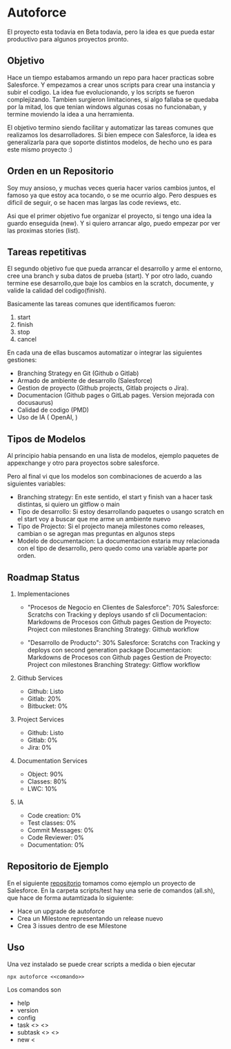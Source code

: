 # Autoforce

El proyecto esta todavia en Beta todavia, pero la idea es que pueda estar productivo para algunos proyectos pronto.


## Objetivo

Hace un tiempo estabamos armando un repo para hacer practicas sobre Salesforce. Y empezamos a crear unos scripts para crear una instancia y subir el codigo. La idea fue evolucionando, y los scripts se fueron complejizando. Tambien surgieron limitaciones, si algo fallaba se quedaba por la mitad, los que tenian windows algunas cosas no funcionaban, y termine moviendo la idea a una herramienta.

El objetivo termino siendo facilitar y automatizar las tareas comunes que realizamos los desarrolladores. Si bien empece con Salesforce, la idea es generalizarla para que soporte distintos modelos, de hecho uno es para este mismo proyecto :)

## Orden en un Repositorio

Soy muy ansioso, y muchas veces queria hacer varios cambios juntos, el famoso ya que estoy aca tocando, o se me ocurrio algo. Pero despues es dificil de seguir, o se hacen mas largas las code reviews, etc.

Asi que el primer objetivo fue organizar el proyecto, si tengo una idea la guardo enseguida (new). Y si quiero arrancar algo, puedo empezar por ver las proximas stories (list). 


## Tareas repetitivas

El segundo objetivo fue que pueda arrancar el desarrollo y arme el entorno, cree una branch y suba datos de prueba (start). Y por otro lado, cuando termine ese desarrollo,que baje los cambios en la scratch, documente, y valide la calidad del codigo(finish).

Basicamente las tareas comunes que identificamos fueron:
1. start
2. finish
3. stop
4. cancel


En cada una de ellas buscamos automatizar o integrar las siguientes gestiones:
- Branching Strategy en Git (Github o Gitlab)
- Armado de ambiente de desarrollo (Salesforce)
- Gestion de proyecto (Github projects, Gitlab projects o Jira).
- Documentacion (Github pages o GitLab pages. Version mejorada con docusaurus)
- Calidad de codigo (PMD)
- Uso de IA ( OpenAI, )

## Tipos de Modelos

Al principio habia pensando en una lista de modelos, ejemplo paquetes de appexchange y otro para proyectos sobre salesforce. 

Pero al final vi que los modelos son combinaciones de acuerdo a las siguientes variables:
- Branching strategy: En este sentido, el start y finish van a hacer task distintas, si quiero un gitflow o main
- Tipo de desarrollo: Si estoy desarrollando paquetes o usango scratch en el start voy a buscar que me arme un ambiente nuevo 
- Tipo de Projecto: Si el projecto maneja milestones como releases, cambian o se agregan mas preguntas en algunos steps
- Modelo de documentacion: La documentacion estaria muy relacionada con el tipo de desarrollo, pero quedo como una variable aparte por orden.


## Roadmap Status

1. Implementaciones
    - "Procesos de Negocio en Clientes de Salesforce": 70%
        Salesforce: Scratchs con Tracking y deploys usando sf cli 
        Documentacion: Markdowns de Procesos con Github pages
        Gestion de Proyecto: Project con milestones
        Branching Strategy: Github workflow

    - "Desarrollo de Producto": 30%
        Salesforce: Scratchs con Tracking y deploys con second generation package 
        Documentacion: Markdowns de Procesos con Github pages
        Gestion de Proyecto: Project con milestones
        Branching Strategy: Gitflow workflow


2. Github Services
    - Github: Listo
    - Gitlab: 20%
    - Bitbucket: 0%

3. Project Services
    - Github: Listo
    - Gitlab: 0%
    - Jira: 0%

4. Documentation Services
    - Object: 90%
    - Classes: 80%
    - LWC: 10%

5. IA
    - Code creation: 0%
    - Test classes: 0%
    - Commit Messages: 0%
    - Code Reviewer: 0%
    - Documentation: 0%


## Repositorio de Ejemplo
En el siguiente [repositorio](https://github.com/sebastianclaros/autoforce-test) tomamos como ejemplo un proyecto de Salesforce. 
En la carpeta scripts/test hay una serie de comandos (all.sh), que hace de forma autamtizada lo siguiente:

* Hace un upgrade de autoforce
* Crea un Milestone representando un release nuevo
* Crea 3 issues dentro de ese Milestone


## Uso

Una vez instalado se puede crear scripts a medida o bien ejecutar 

```
npx autoforce <<comando>>
```

Los comandos son

* help
* version
* config
* task <<taskname>> <<opciones>>
* subtask <<subtaskname>> <<opciones>>
* new <<template>>

Si no se ingresa ningun comando asume que es task

Y si no se ingresan parametros, tiene un modo asistido que los va a ir preguntando. Por ejemplo para el comando new, dara una lista de opciones de acuerdo a los templates.


Hay un proyecto de test para analizar y probar la herramienta. 

https://github.com/sebastianclaros/autoforce-test

La guia del readme sirve de ejemplo.



## Testear una version en forma local

Para hacer un testeo local se puede generar una version nueva

```
yarn build && yarn pack
```

Y despues en algun proyecto se puede instalar

```
yarn add -D files:<<path-to-file>>
```

